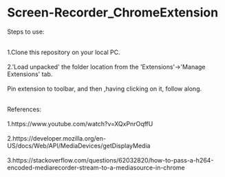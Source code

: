 # Screen-Recorder_ChromeExtension
Steps to use:
<p>
  <br>1.Clone this repository on your local PC.</br>
  <br>2.'Load unpacked' the folder location from the 'Extensions'->'Manage Extensions' tab.</br>
  <br>Pin extension to toolbar, and then ,having clicking on it, follow along.</br>
</p>
<p>
  <br>References:</br>
  <br>1.https://www.youtube.com/watch?v=XQxPnrOqffU</br>
  <br>2.https://developer.mozilla.org/en-US/docs/Web/API/MediaDevices/getDisplayMedia</br>
  <br>3.https://stackoverflow.com/questions/62032820/how-to-pass-a-h264-encoded-mediarecorder-stream-to-a-mediasource-in-chrome</br>
  
</p>
